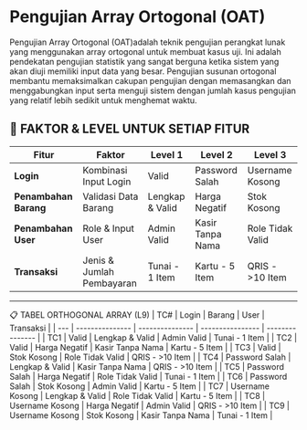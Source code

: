 # Pengujian Array Ortogonal (OAT) 
  Pengujian Array Ortogonal (OAT)adalah teknik pengujian perangkat lunak yang menggunakan array ortogonal untuk membuat kasus uji. Ini adalah pendekatan
  pengujian statistik yang sangat berguna ketika sistem yang akan diuji memiliki input data yang besar. Pengujian susunan ortogonal membantu memaksimalkan 
  cakupan pengujian dengan memasangkan dan menggabungkan input serta menguji sistem dengan
  jumlah kasus pengujian yang relatif lebih sedikit untuk menghemat waktu.
  
🧩 FAKTOR & LEVEL UNTUK SETIAP FITUR
---
| Fitur                 | Faktor                    | Level 1         | Level 2          | Level 3          |
| --------------------- | ------------------------- | --------------- | ---------------- | ---------------- |
| **Login**             | Kombinasi Input Login     | Valid           | Password Salah   | Username Kosong  |
| **Penambahan Barang** | Validasi Data Barang      | Lengkap & Valid | Harga Negatif    | Stok Kosong      |
| **Penambahan User**   | Role & Input User         | Admin Valid     | Kasir Tanpa Nama | Role Tidak Valid |
| **Transaksi**         | Jenis & Jumlah Pembayaran | Tunai - 1 Item  | Kartu - 5 Item   | QRIS - >10 Item  |
---
📋 TABEL ORTHOGONAL ARRAY (L9)
| TC# | Login           | Barang          | User             | Transaksi       |
| --- | --------------- | --------------- | ---------------- | --------------- |
| TC1 | Valid           | Lengkap & Valid | Admin Valid      | Tunai - 1 Item  |
| TC2 | Valid           | Harga Negatif   | Kasir Tanpa Nama | Kartu - 5 Item  |
| TC3 | Valid           | Stok Kosong     | Role Tidak Valid | QRIS - >10 Item |
| TC4 | Password Salah  | Lengkap & Valid | Kasir Tanpa Nama | QRIS - >10 Item |
| TC5 | Password Salah  | Harga Negatif   | Role Tidak Valid | Tunai - 1 Item  |
| TC6 | Password Salah  | Stok Kosong     | Admin Valid      | Kartu - 5 Item  |
| TC7 | Username Kosong | Lengkap & Valid | Role Tidak Valid | Kartu - 5 Item  |
| TC8 | Username Kosong | Harga Negatif   | Admin Valid      | QRIS - >10 Item |
| TC9 | Username Kosong | Stok Kosong     | Kasir Tanpa Nama | Tunai - 1 Item  |
